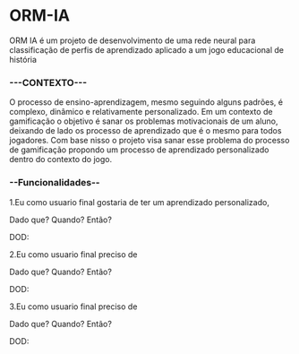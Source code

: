
# ORM-IA

ORM IA é um projeto de desenvolvimento de uma rede neural para classificação de perfis de aprendizado aplicado a um jogo educacional de história

### ---CONTEXTO---

O processo de ensino-aprendizagem, mesmo seguindo alguns padrões, é complexo, dinâmico e relativamente personalizado. Em um contexto de gamificação o objetivo é sanar os problemas motivacionais de um aluno, deixando de lado os processo de aprendizado que é o mesmo para todos jogadores. Com base nisso o projeto visa sanar esse problema do processo de gamificação propondo um processo de aprendizado personalizado dentro do contexto do jogo.

### --Funcionalidades--

1.Eu como usuario final gostaria de ter um aprendizado personalizado, 

Dado que? 
Quando?
Então?

DOD:

2.Eu como usuario final preciso de

Dado que? 
Quando?
Então?

DOD:

3.Eu como usuario final preciso de

Dado que? 
Quando?
Então?

DOD:




